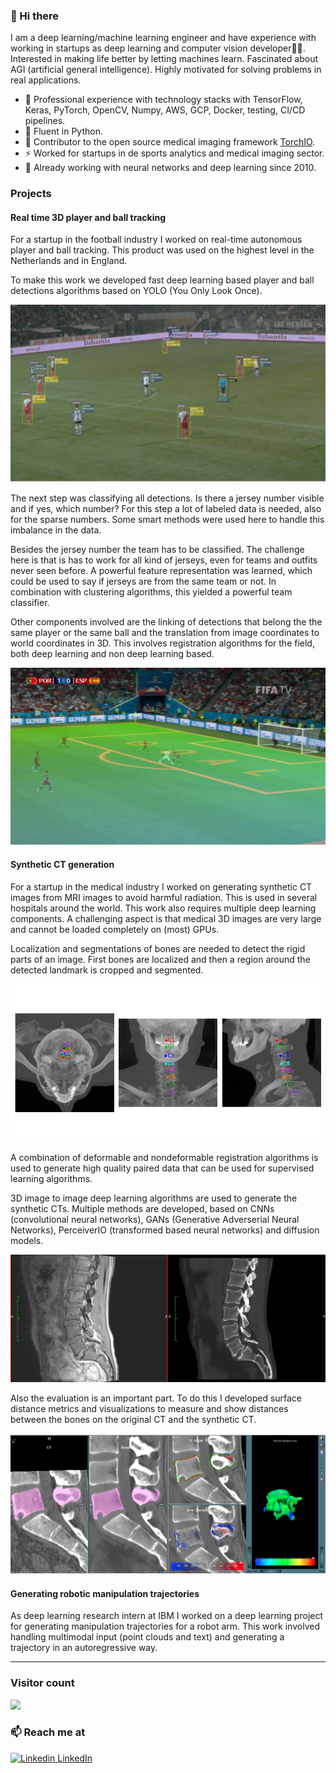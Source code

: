 ### 👋 Hi there 
I am a deep learning/machine learning engineer and have experience with working in startups as deep learning and computer vision developer👨‍💻. Interested in making life better by letting machines learn. Fascinated about AGI (artificial general intelligence). Highly motivated for solving problems in real applications.


- 🔭 Professional experience with technology stacks with TensorFlow, Keras, PyTorch, OpenCV, Numpy, AWS, GCP, Docker, testing, CI/CD pipelines.
- 🔭 Fluent in Python.
- 🍔 Contributor to the open source medical imaging framework [TorchIO](https://torchio.readthedocs.io/#).
- ⚡ Worked for startups in de sports analytics and medical imaging sector.
- 💬 Already working with neural networks and deep learning since 2010. 

### Projects

#### Real time 3D player and ball tracking
For a startup in the football industry I worked on real-time autonomous player and ball tracking. This product was used on the highest level in the Netherlands and in England. 

To make this work we developed fast deep learning based player and ball detections algorithms based on YOLO (You Only Look Once). 

![github](https://raw.githubusercontent.com/dmus/about-me/main/football.png)

The next step was classifying all detections. Is there a jersey number visible and if yes, which number? For this step a lot of labeled data is needed, also for the sparse numbers. Some smart methods were used here to handle this imbalance in the data. 

Besides the jersey number the team has to be classified. The challenge here is that is has to work for all kind of jerseys, even for teams and outfits never seen before. A powerful feature representation was learned, which could be used to say if jerseys are from the same team or not. In combination with clustering algorithms, this yielded a powerful team classifier.

Other components involved are the linking of detections that belong the the same player or the same ball and the translation from image coordinates to world coordinates in 3D. This involves registration algorithms for the field, both deep learning and non deep learning based.

![github](https://raw.githubusercontent.com/dmus/about-me/main/teaser.png)

#### Synthetic CT generation
For a startup in the medical industry I worked on generating synthetic CT images from MRI images to avoid harmful radiation. This is used in several hospitals around the world. This work also requires multiple deep learning components. A challenging aspect is that medical 3D images are very large and cannot be loaded completely on (most) GPUs.

Localization and segmentations of bones are needed to detect the rigid parts of an image. First bones are localized and then a region around the detected landmark is cropped and segmented.

![github](https://raw.githubusercontent.com/dmus/about-me/main/landmarks.png)

A combination of deformable and nondeformable registration algorithms is used to generate high quality paired data that can be used for supervised learning algorithms.

3D image to image deep learning algorithms are used to generate the synthetic CTs. Multiple methods are developed, based on CNNs (convolutional neural networks), GANs (Generative Adverserial Neural Networks), PerceiverIO (transformed based neural networks) and diffusion models.

![github](https://raw.githubusercontent.com/dmus/about-me/main/synct.png)

Also the evaluation is an important part. To do this I developed surface distance metrics and visualizations to measure and show distances between the bones on the original CT and the synthetic CT.

![github](https://raw.githubusercontent.com/dmus/about-me/main/eval.png)

#### Generating robotic manipulation trajectories
As deep learning research intern at IBM I worked on a deep learning project for generating manipulation trajectories for a robot arm. This work involved handling multimodal input (point clouds and text) and generating a trajectory in an autoregressive way.

<hr />

### Visitor count
<img src="https://profile-counter.glitch.me/dmus/count.svg" />

### 📫 Reach me at 
[![Linkedin](https://i.stack.imgur.com/gVE0j.png) LinkedIn](https://www.linkedin.com/in/derkmus/)
